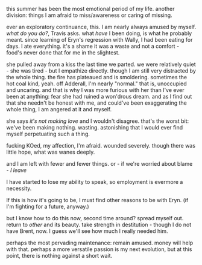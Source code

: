 this summer has been the most emotional period of my life. another division: things I am afraid to miss/awareness or caring of missing.

ever an exploratory continuance, this. I am nearly always amused by myself. *what do you do?*, Travis asks. what *have* I been doing, is what he probably meant. since learning of Eryn's regression with Wally, I had been eating for days. I ate everything. it's a shame it was a waste and not a comfort - food's never done that for me in the slightest.

she pulled away from a kiss the last time we parted. we were relatively quiet - she was tired - but I empathize directly. though I am still very distracted by the whole thing. the fire has plateaued and is smoldering. sometimes the hot coal kind, yeah. off Adderall, I'm nearly "normal." that is, unoccupied and uncaring. and that is why I was more furious with her than I've ever been at anything: fear she had ruined a won'drous dream. and as I find out that she needn't be honest with me, and could've been exaggerating the whole thing, I am angered at it and myself.

she says *it's not making love* and I wouldn't disagree. that's the worst bit: we've been making nothing. wasting. astonishing that I would ever find myself perpetuating such a thing.

fucking KOed, my affection, I'm afraid. wounded severely. though there was little hope, what was wanes deeply.

and I am left with fewer and fewer things. or - if we're worried about blame - *I leave*

I have started to lose my ability to speak, so employment is evermore a necessity.

If this is how it's going to be, I must find other reasons to be with Eryn. (if I'm fighting for a future, anyway.)

but I know how to do this now, second time around? spread myself out. return to *other* and its beauty. take strength in destitution - though I do not have Brent, now. I guess we'll see how much I really needed him.

perhaps the most pervading maintenance: remain amused. money will help with that. perhaps a more versatile passion is my next evolution, but at this point, there is nothing against a short wait.

